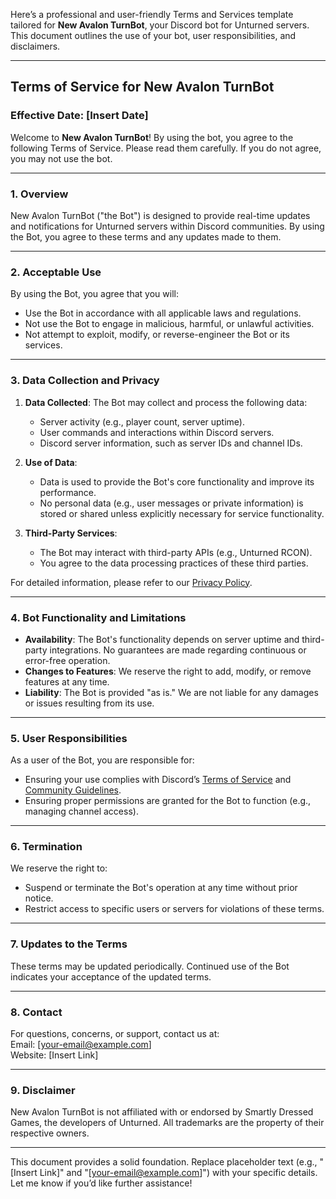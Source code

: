 Here’s a professional and user-friendly Terms and Services template tailored for **New Avalon TurnBot**, your Discord bot for Unturned servers. This document outlines the use of your bot, user responsibilities, and disclaimers.

---

## **Terms of Service for New Avalon TurnBot**

### **Effective Date:** [Insert Date]

Welcome to **New Avalon TurnBot**! By using the bot, you agree to the following Terms of Service. Please read them carefully. If you do not agree, you may not use the bot.

---

### **1. Overview**
New Avalon TurnBot ("the Bot") is designed to provide real-time updates and notifications for Unturned servers within Discord communities. By using the Bot, you agree to these terms and any updates made to them.

---

### **2. Acceptable Use**
By using the Bot, you agree that you will:
- Use the Bot in accordance with all applicable laws and regulations.
- Not use the Bot to engage in malicious, harmful, or unlawful activities.
- Not attempt to exploit, modify, or reverse-engineer the Bot or its services.

---

### **3. Data Collection and Privacy**
1. **Data Collected**: The Bot may collect and process the following data:
   - Server activity (e.g., player count, server uptime).
   - User commands and interactions within Discord servers.
   - Discord server information, such as server IDs and channel IDs.

2. **Use of Data**:
   - Data is used to provide the Bot's core functionality and improve its performance.
   - No personal data (e.g., user messages or private information) is stored or shared unless explicitly necessary for service functionality.

3. **Third-Party Services**:
   - The Bot may interact with third-party APIs (e.g., Unturned RCON).
   - You agree to the data processing practices of these third parties.

For detailed information, please refer to our [Privacy Policy](#).

---

### **4. Bot Functionality and Limitations**
- **Availability**: The Bot's functionality depends on server uptime and third-party integrations. No guarantees are made regarding continuous or error-free operation.
- **Changes to Features**: We reserve the right to add, modify, or remove features at any time.
- **Liability**: The Bot is provided "as is." We are not liable for any damages or issues resulting from its use.

---

### **5. User Responsibilities**
As a user of the Bot, you are responsible for:
- Ensuring your use complies with Discord’s [Terms of Service](https://discord.com/terms) and [Community Guidelines](https://discord.com/guidelines).
- Ensuring proper permissions are granted for the Bot to function (e.g., managing channel access).

---

### **6. Termination**
We reserve the right to:
- Suspend or terminate the Bot's operation at any time without prior notice.
- Restrict access to specific users or servers for violations of these terms.

---

### **7. Updates to the Terms**
These terms may be updated periodically. Continued use of the Bot indicates your acceptance of the updated terms.

---

### **8. Contact**
For questions, concerns, or support, contact us at:  
Email: [your-email@example.com]  
Website: [Insert Link]

---

### **9. Disclaimer**
New Avalon TurnBot is not affiliated with or endorsed by Smartly Dressed Games, the developers of Unturned. All trademarks are the property of their respective owners.

---

This document provides a solid foundation. Replace placeholder text (e.g., "[Insert Link]" and "[your-email@example.com]") with your specific details. Let me know if you’d like further assistance!
